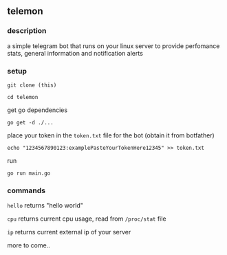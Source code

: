 ## telemon

### description

a simple telegram bot that runs on your linux server to provide perfomance stats, general information and notification alerts

### setup

`git clone (this)`

`cd telemon`

get go dependencies 

`go get -d ./...`

place your token in the `token.txt` file for the bot (obtain it from botfather)

`echo "1234567890123:examplePasteYourTokenHere12345" >> token.txt`

run

`go run main.go`

### commands

`hello` returns "hello world"

`cpu` returns current cpu usage, read from `/proc/stat` file

`ip` returns current external ip of your server

more to come..
